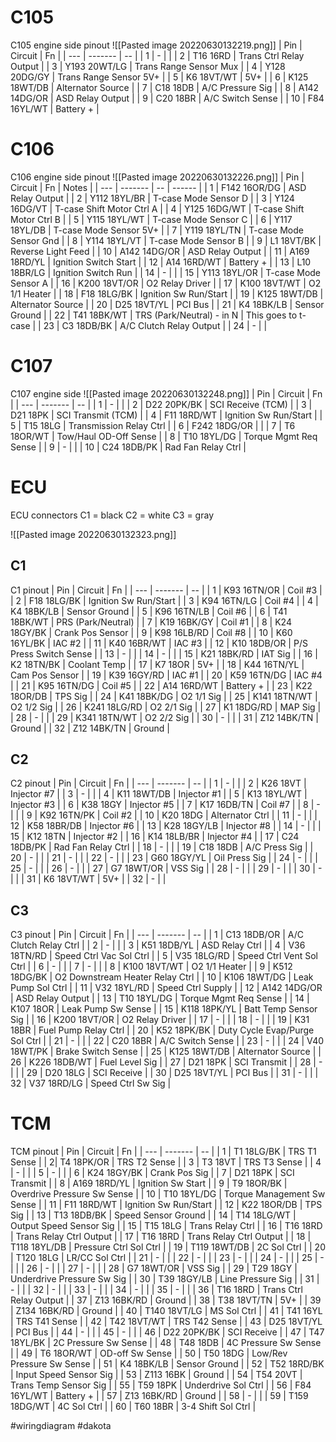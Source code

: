 # C105
C105 engine side pinout
![[Pasted image 20220630132219.png]]
| Pin | Circuit | Fn |
| --- | ------- | -- |
| 1 | - | |
| 2 | T16 16RD | Trans Ctrl Relay Output |
| 3 | Y193 20WT/LG | Trans Range Sensor Mux |
| 4 | Y128 20DG/GY | Trans Range Sensor 5V+ |
| 5 | K6 18VT/WT | 5V+ |
| 6 | K125 18WT/DB | Alternator Source |
| 7 | C18 18DB | A/C Pressure Sig |
| 8 | A142 14DG/OR | ASD Relay Output |
| 9 | C20 18BR | A/C Switch Sense |
| 10 | F84 16YL/WT | Battery + |

# C106
C106 engine side pinout
![[Pasted image 20220630132226.png]]
| Pin | Circuit | Fn | Notes |
| --- | ------- | -- | ------ |
| 1 | F142 16OR/DG | ASD Relay Output |
| 2 | Y112 18YL/BR | T-case Mode Sensor D |
| 3 | Y124 16DG/VT | T-case Shift Motor Ctrl A |
| 4 | Y125 16DG/WT | T-case Shift Motor Ctrl B |
| 5 | Y115 18YL/WT | T-case Mode Sensor C |
| 6 | Y117 18YL/DB | T-case Mode Sensor 5V+ |
| 7 | Y119 18YL/TN | T-case Mode Sensor Gnd |
| 8 | Y114 18YL/VT | T-case Mode Sensor B |
| 9 | L1 18VT/BK | Reverse Light Feed |
| 10 | A142 14DG/OR | ASD Relay Output |
| 11 | A169 18RD/YL | Ignition Switch Start |
| 12 | A14 16RD/WT | Battery + |
| 13 | L10 18BR/LG | Ignition Switch Run |
| 14 | - | |
| 15 | Y113 18YL/OR | T-case Mode Sensor A |
| 16 | K200 18VT/OR | O2 Relay Driver |
| 17 | K100 18VT/WT | O2 1/1 Heater |
| 18 | F18 18LG/BK | Ignition Sw Run/Start |
| 19 | K125 18WT/DB | Alternator Source |
| 20 | D25 18VT/YL | PCI Bus |
| 21 | K4 18BK/LB | Sensor Ground |
| 22 | T41 18BK/WT | TRS (Park/Neutral) - in N | This goes to t-case |
| 23 | C3 18DB/BK | A/C Clutch Relay Output |
| 24 | - | |

# C107
C107 engine side 
![[Pasted image 20220630132248.png]]
| Pin | Circuit | Fn |
| --- | ------- | -- |
| 1 | - | |
| 2 | D22 20PK/BK | SCI Receive (TCM) |
| 3 | D21 18PK | SCI Transmit (TCM) |
| 4 | F11 18RD/WT | Ignition Sw Run/Start |
| 5 | T15 18LG | Transmission Relay Ctrl |
| 6 | F242 18DG/OR | |
| 7 | T6 18OR/WT | Tow/Haul OD-Off Sense |
| 8 | T10 18YL/DG | Torque Mgmt Req Sense |
| 9 | - | |
| 10 | C24 18DB/PK | Rad Fan Relay Ctrl |

# ECU
ECU connectors
C1 = black
C2 = white
C3 = gray

![[Pasted image 20220630132323.png]]

## C1
C1 pinout
| Pin | Circuit | Fn |
| --- | ------- | -- |
| 1 | K93 16TN/OR | Coil #3 |
| 2 | F18 18LG/BK | Ignition Sw Run/Start |
| 3 | K94 16TN/LG | Coil #4 |
| 4 | K4 18BK/LB | Sensor Ground |
| 5 | K96 16TN/LB | Coil #6 |
| 6 | T41 18BK/WT | PRS (Park/Neutral) |
| 7 | K19 16BK/GY | Coil #1 |
| 8 | K24 18GY/BK | Crank Pos Sensor |
| 9 | K98 16LB/RD | Coil #8 |
| 10 | K60 16YL/BK | IAC #2 |
| 11 | K40 16BR/WT | IAC #3 |
| 12 | K10 18DB/OR | P/S Press Switch Sense |
| 13 | - | |
| 14 | - | |
| 15 | K21 18BK/RD | IAT Sig |
| 16 | K2 18TN/BK | Coolant Temp |
| 17 | K7 18OR | 5V+ |
| 18 | K44 16TN/YL | Cam Pos Sensor |
| 19 | K39 16GY/RD | IAC #1 |
| 20 | K59 16TN/DG | IAC #4 |
| 21 | K95 16TN/DG | Coil #5 |
| 22 | A14 16RD/WT | Battery + |
| 23 | K22 18OR/DB | TPS Sig |
| 24 | K41 18BK/DG | O2 1/1 Sig |
| 25 | K141 18TN/WT | O2 1/2 Sig |
| 26 | K241 18LG/RD | O2 2/1 Sig |
| 27 | K1 18DG/RD | MAP Sig |
| 28 | - | |
| 29 | K341 18TN/WT | O2 2/2 Sig |
| 30 | - | |
| 31 | Z12 14BK/TN | Ground |
| 32 | Z12 14BK/TN | Ground |

## C2
C2 pinout
| Pin | Circuit | Fn |
| --- | ------- | -- |
| 1 | - | |
| 2 | K26 18VT | Injector #7 |
| 3 | - | |
| 4 | K11 18WT/DB | Injector #1 |
| 5 | K13 18YL/WT | Injector #3 |
| 6 | K38 18GY | Injector #5 |
| 7 | K17 16DB/TN | Coil #7 |
| 8 | - | |
| 9 | K92 16TN/PK | Coil #2 |
| 10 | K20 18DG | Alternator Ctrl |
| 11 | - | |
| 12 | K58 18BR/DB | Injector #6 |
| 13 | K28 18GY/LB | Injector #8 |
| 14 | - | |
| 15 | K12 18TN | Injector #2 |
| 16 | K14 18LB/BR | Injector #4 |
| 17 | C24 18DB/PK | Rad Fan Relay Ctrl |
| 18 | - | |
| 19 | C18 18DB | A/C Press Sig |
| 20 | - | |
| 21 | - | |
| 22 | - | |
| 23 | G60 18GY/YL | Oil Press Sig |
| 24 | - | |
| 25 | - | |
| 26 | - | |
| 27 | G7 18WT/OR | VSS Sig |
| 28 | - | |
| 29 | - | |
| 30 | - | |
| 31 | K6 18VT/WT | 5V+ |
| 32 | - | |

## C3
C3 pinout
| Pin | Circuit | Fn |
| --- | ------- | -- |
| 1 | C13 18DB/OR | A/C Clutch Relay Ctrl |
| 2 | - | |
| 3 | K51 18DB/YL | ASD Relay Ctrl |
| 4 | V36 18TN/RD | Speed Ctrl Vac Sol Ctrl |
| 5 | V35 18LG/RD | Speed Ctrl Vent Sol Ctrl |
| 6 | - | |
| 7 | - | |
| 8 | K100 18VT/WT | O2 1/1 Heater |
| 9 | K512 18DG/BK | O2 Downstream Heater Relay Ctrl |
| 10 | K106 18WT/DG | Leak Pump Sol Ctrl |
| 11 | V32 18YL/RD | Speed Ctrl Supply |
| 12 | A142 14DG/OR | ASD Relay Output |
| 13 | T10 18YL/DG | Torque Mgmt Req Sense |
| 14 | K107 18OR | Leak Pump Sw Sense |
| 15 | K118 18PK/YL | Batt Temp Sensor Sig |
| 16 | K200 18VT/OR | O2 Relay Driver |
| 17 | - | |
| 18 | - | |
| 19 | K31 18BR | Fuel Pump Relay Ctrl |
| 20 | K52 18PK/BK | Duty Cycle Evap/Purge Sol Ctrl |
| 21 | - | |
| 22 | C20 18BR | A/C Switch Sense |
| 23 | - | |
| 24 | V40 18WT/PK | Brake Switch Sense |
| 25 | K125 18WT/DB | Alternator Source |
| 26 | K226 18DB/WT | Fuel Level Sig |
| 27 | D21 18PK | SCI Transmit |
| 28 | - | |
| 29 | D20 18LG | SCI Receive |
| 30 | D25 18VT/YL | PCI Bus |
| 31 | - | |
| 32 | V37 18RD/LG | Speed Ctrl Sw Sig |

# TCM
TCM pinout
| Pin | Circuit | Fn |
| --- | ------- | -- |
| 1 | T1 18LG/BK | TRS T1 Sense |
| 2| T4 18PK/OR | TRS T2 Sense |
| 3 | T3 18VT | TRS T3 Sense |
| 4 | - | |
| 5 | - | |
| 6 | K24 18GY/BK | Crank Pos Sig |
| 7 | D21 18PK | SCI Transmit |
| 8 | A169 18RD/YL | Ignition Sw Start |
| 9 | T9 18OR/BK | Overdrive Pressure Sw Sense |
| 10 | T10 18YL/DG | Torque Management Sw Sense |
| 11 | F11 18RD/WT | Ignition Sw Run/Start |
| 12 | K22 18OR/DB | TPS Sig |
| 13 | T13 18DB/BK | Speed Sensor Ground |
| 14 | T14 18LG/WT | Output Speed Sensor Sig |
| 15 | T15 18LG | Trans Relay Ctrl |
| 16 | T16 18RD | Trans Relay Ctrl Output |
| 17 | T16 18RD | Trans Relay Ctrl Output |
| 18 | T118 18YL/DB | Pressure Ctrl Sol Ctrl |
| 19 | T119 18WT/DB | 2C Sol Ctrl |
| 20 | T120 18LG | LR/CC Sol Ctrl |
| 21 | - | |
| 22 | - | |
| 23 | - | |
| 24 | - | |
| 25 | - | |
| 26 | - | |
| 27 | - | |
| 28 | G7 18WT/OR | VSS Sig |
| 29 | T29 18GY | Underdrive Pressure Sw Sig |
| 30 | T39 18GY/LB | Line Pressure Sig |
| 31 | - | |
| 32 | - | |
| 33 | - | |
| 34 | - | |
| 35 | - | |
| 36 | T16 18RD | Trans Ctrl Relay Output |
| 37 | Z13 16BK/RD | Ground |
| 38 | T38 18VT/TN | 5V+ |
| 39 | Z134 16BK/RD | Ground |
| 40 | T140 18VT/LG | MS Sol Ctrl |
| 41 | T41 16YL | TRS T41 Sense |
| 42 | T42 18VT/WT | TRS T42 Sense |
| 43 | D25 18VT/YL | PCI Bus |
| 44 | - | |
| 45 | - | |
| 46 | D22 20PK/BK | SCI Receive |
| 47 | T47 18YL/BK | 2C Pressure Sw Sense |
| 48 | T48 18DB | 4C Pressure Sw Sense |
| 49 | T6 18OR/WT | OD-off Sw Sense |
| 50 | T50 18DG | Low/Rev Pressure Sw Sense |
| 51 | K4 18BK/LB | Sensor Ground |
| 52 | T52 18RD/BK | Input Speed Sensor Sig |
| 53 | Z113 16BK | Ground |
| 54 | T54 20VT | Trans Temp Sensor Sig |
| 55 | T59 18PK | Underdrive Sol Ctrl |
| 56 | F84 16YL/WT | Battery + |
| 57 | Z13 16BK/RD | Ground |
| 58 | - | |
| 59 | T159 18DG/WT | 4C Sol Ctrl |
| 60 | T60 18BR | 3-4 Shift Sol Ctrl |

#wiringdiagram #dakota 